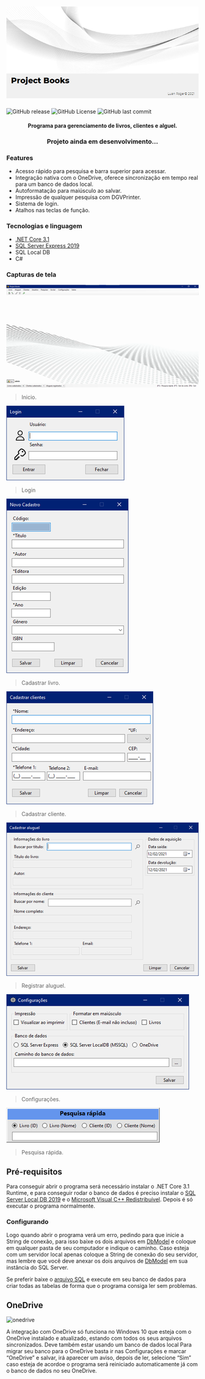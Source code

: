 <h1 align="center">
  <img alt="SplashScreen" src="https://github.com/LuanRoger/ProjectBook/blob/master/ProjectBook/assets/screenshots/PrintSplashScreen.png"/>
</h1>

<p>
<img alt="GitHub release" src="https://img.shields.io/github/v/release/LuanRoger/ProjectBook?include_prereleases">
<img alt="GitHub License" src="https://img.shields.io/github/license/LuanRoger/ProjectBook">
<img alt="GitHub last commit" src="https://img.shields.io/github/last-commit/LuanRoger/ProjectBook">
</p>

<h4 align="center"> Programa para gerenciamento de livros, clientes e alguel.</h4>
<h3 align="center">Projeto ainda em desenvolvimento...</h3>

### Features
* Acesso rápido para pesquisa e barra superior para acessar.
* Integração nativa com o OneDrive, oferece sincronização em tempo real para um banco de dados local.
* Autoformatação para maiúsculo ao salvar.
* Impressão de qualquer pesquisa com DGVPrinter.
* Sistema de login.
* Atalhos nas teclas de função.

### Tecnologias e linguagem
- [.NET Core 3.1](https://dotnet.microsoft.com)
- [SQL Server Express 2019](https://www.microsoft.com/pt-br/sql-server)
- SQL Local DB
- C#
### Capturas de tela
![](https://github.com/LuanRoger/ProjectBook/blob/master/ProjectBook/assets/screenshots/PrintInicio.png)
> Inicio.

![](https://github.com/LuanRoger/ProjectBook/blob/master/ProjectBook/assets/screenshots/PrintLogin.png?raw=true)
> Login

![](https://github.com/LuanRoger/ProjectBook/blob/master/ProjectBook/assets/screenshots/PrintNovoLivro.png)
> Cadastrar livro.

![](https://github.com/LuanRoger/ProjectBook/blob/master/ProjectBook/assets/screenshots/PrintNovoCliente.png)
> Cadastrar cliente.

![](https://github.com/LuanRoger/ProjectBook/blob/master/ProjectBook/assets/screenshots/PrintNovoAluguel.png)
> Registrar aluguel.

![](https://github.com/LuanRoger/ProjectBook/blob/master/ProjectBook/assets/screenshots/PrintConfigura%C3%A7%C3%B5es.png)
> Configurações.

![](https://github.com/LuanRoger/ProjectBook/blob/master/ProjectBook/assets/screenshots/PrintPesquisaRapida.png)
> Pesquisa rápida.

## Pré-requisitos
Para conseguir abrir o programa será necessário instalar o .NET Core 3.1 Runtime,
e para conseguir rodar o banco de dados é preciso instalar o [SQL Server Local DB 2019](https://docs.microsoft.com/pt-br/sql/database-engine/configure-windows/sql-server-express-localdb)
e o  [Microsoft Visual C++ Redistribuível](https://support.microsoft.com/pt-br/topic/os-downloads-do-visual-c-mais-recentes-com-suporte-2647da03-1eea-4433-9aff-95f26a218cc0).
Depois é só executar o programa normalmente.

### Configurando
Logo quando abrir o programa verá um erro, pedindo para que inicie a String de conexão,
para isso baixe os dois arquivos em [DbModel](./DbModel) e coloque em qualquer pasta de seu computador e indique o caminho.
Caso esteja com um servidor local apenas coloque a String de conexão do seu servidor,
mas lembre que você deve anexar os dois arquivos de [DbModel](./DbModel) em sua instância do SQL Server.

Se preferir baixe o [arquivo SQL](./DbModel/ModeloSQL.sql) e execute em seu banco de dados para criar todas as tabelas de forma que o programa consiga ler sem problemas.

## OneDrive
<p>
<img alt="onedrive" src="https://img.shields.io/badge/sync-onedrive-blue">
</p>
A integração com OneDrive só funciona no Windows 10 que esteja com o OneDrive instalado e atualizado,
estando com todos os seus arquivos sincronizados. Deve também estar usando um banco de dados local
Para migrar seu banco para o OneDrive basta ir nas Configurações e marcar “OneDrive” e salvar,
irá aparecer um aviso, depois de ler, selecione “Sim” caso esteja de acordoe o programa
será reiniciado automaticamente já com o banco de dados no seu OneDrive.
